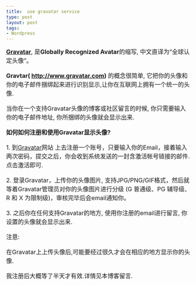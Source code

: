 ```yaml
---
title:  use gravatar service
type: post
layout: post
tags: 
- Wordpress
---
```

<span style="font-size: medium;"><a href="http://www.gravatar.com/" target="_blank"><strong>Gravatar</strong></a>,  是<strong>Globally Recognized Avatar</strong>的缩写, 中文直译为”全球认定头像”。</span><br/><br/><span style="font-size: medium;"><strong>Gravtar( <a href="http://www.gravatar.com/">http://www.gravatar.com</a>)</strong> 的概念很简单, 它把你的头像和你的电子邮件捆绑起来进行识别显示,让你在互联网上拥有一个统一的头像.</span><br/><br/><span style="font-size: medium;">当你在一个支持Gravatar头像的博客或社区留言的时候, 你只需要输入你的电子邮件地址, 你所捆绑的头像就会显示出来.</span><br/><br/><span style="font-size: medium;"><strong>如何如何注册和使用Gravatar显示头像?</strong></span><br/><br/><span style="font-size: medium;">1. 到<a href="http://www.gravatar.com/" target="_blank">Gravatar</a>网站 上去注册一个账号，只要输入你的Email，接着输入两次密码，提交之后，你会收到系统发送的一封含激活帐号链接的邮件. 点击激活即可.</span><br/><br/><span style="font-size: medium;">2. 登录Gravatar，上传你的头像图片, 支持JPG/PNG/GIF格式，然后就等着Gravatar管理员对你的头像图片进行分级  (G 普通级、PG 辅导级、R 和 X 为限制级)，审核完毕后会email通知你。</span><br/><br/><span style="font-size: medium;">3. 之后你在任何支持Gravatar的地方, 使用你注册的email进行留言, 你设置的头像就会显示出来.</span><br/><br/><span style="font-size: medium;">注意:</span><br/><br/><span style="font-size: medium;">在Gravatar上上传头像后,可能要经过很久才会在相应的地方显示你的头像.</span><br/><br/><span style="font-size: medium;">我注册后大概等了半天才有效.详情见本博客留言.</span>

